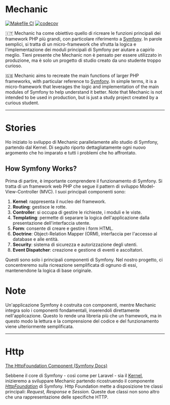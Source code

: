 # Mechanic

[![Makefile CI](https://github.com/pietroagazzi/mechanic/actions/workflows/makefile.yml/badge.svg)](https://github.com/pietroagazzi/mechanic/actions/workflows/makefile.yml)
[![codecov](https://codecov.io/gh/pietroagazzi/mechanic/branch/main/graph/badge.svg?token=ZBZIGLRZVH)](https://codecov.io/gh/pietroagazzi/mechanic)

🇮🇹 Mechanic ha come obiettivo quello di ricreare le funzioni principali dei framework PHP più grandi, con particolare riferimento a [Symfony](http://symfony.com/). In parole semplici, si tratta di un micro-framework che sfrutta la logica e l'implementazione dei moduli principali di Symfony per aiutare a capirlo meglio. Tieni presente che Mechanic non è pensato per essere utilizzato in produzione, ma è solo un progetto di studio creato da uno studente troppo curioso.

🇬🇧 Mechanic aims to recreate the main functions of larger PHP frameworks, with particular reference to [Symfony](http://symfony.com/). In simple terms, it is a micro-framework that leverages the logic and implementation of the main modules of Symfony to help understand it better. Note that Mechanic is not intended to be used in production, but is just a study project created by a curious student.

---


# Stories

Ho iniziato lo sviluppo di Mechanic parallelamente allo studio di Symfony, partendo dal Kernel. Di seguito riporto dettagliatamente ogni nuovo argomento che ho imparato e tutti i problemi che ho affrontato.

## How Symfony Works?

Prima di partire, è importante comprendere il funzionamento di Symfony. Si tratta di un framework web PHP che segue il pattern di sviluppo Model-View-Controller (MVC). I suoi principali componenti sono:

1. **Kernel**: rappresenta il nucleo del framework.
2. **Routing**: gestisce le rotte.
3. **Controller**: si occupa di gestire le richieste, i moduli e le viste.
4. **Templating**: permette di separare la logica dell'applicazione dalla presentazione dell'interfaccia utente.
5. **Form**: consente di creare e gestire i form HTML.
6. **Doctrine**: Object-Relation Mapper (ORM), interfaccia per l'accesso al database e alle entità.
7. **Security**: sistema di sicurezza e autorizzazione degli utenti.
8. **Event Dispatcher**: creazione e gestione di eventi e ascoltatori.

Questi sono solo i principali componenti di Symfony. Nel nostro progetto, ci concentreremo sulla ricreazione semplificata di ognuno di essi, mantenendone la logica di base originale.

# Note

Un'applicazione Symfony è costruita con componenti, mentre Mechanic integra solo i componenti fondamentali, inserendoli direttamente nell'applicazione. Questo lo rende una libreria più che un framework, ma in questo modo la lettura e la comprensione del codice e del funzionamento viene ulteriormente semplificata.

---

# Http

[The HttpFoundation Component (Symfony Docs)](https://symfony.com/doc/current/components/http_foundation.html#response)

Sebbene il core di Symfony - così come per Laravel - sia il [Kernel](https://www.notion.so/Mechanic-a89e7945f6bc43d68c2aa99e0e5e799a), inizieremo a sviluppare Mechanic partendo ricostruendo il componente *[HttpFoundation](https://symfony.com/doc/current/components/http_foundation.html)* di Symfony. Http Foundation mette a disposizione tre classi principali: *Request,* *Response* e *Session.* Queste due classi non sono altro che una rappresentazione delle specifiche HTTP.